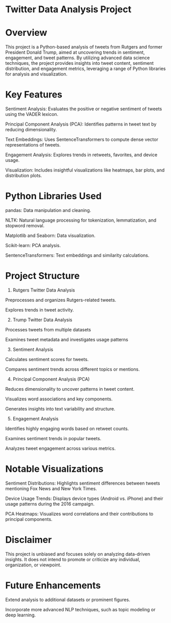 # Twitter Data Analysis Project

 # Overview

This project is a Python-based analysis of tweets from Rutgers and former President Donald Trump, aimed at uncovering trends in sentiment, engagement, and tweet patterns. By utilizing advanced data science techniques, the project provides insights into tweet content, sentiment distribution, and engagement metrics, leveraging a range of Python libraries for analysis and visualization.

# Key Features

Sentiment Analysis: Evaluates the positive or negative sentiment of tweets using the VADER lexicon.

Principal Component Analysis (PCA): Identifies patterns in tweet text by reducing dimensionality.

Text Embeddings: Uses SentenceTransformers to compute dense vector representations of tweets.

Engagement Analysis: Explores trends in retweets, favorites, and device usage.

Visualization: Includes insightful visualizations like heatmaps, bar plots, and distribution plots.

# Python Libraries Used

pandas: Data manipulation and cleaning.

NLTK: Natural language processing for tokenization, lemmatization, and stopword removal.

Matplotlib and Seaborn: Data visualization.

Scikit-learn: PCA analysis.

SentenceTransformers: Text embeddings and similarity calculations.

# Project Structure

1. Rutgers Twitter Data Analysis

Preprocesses and organizes Rutgers-related tweets.

Explores trends in tweet activity.

2. Trump Twitter Data Analysis

Processes tweets from multiple datasets

Examines tweet metadata and investigates usage patterns 

3. Sentiment Analysis

Calculates sentiment scores for tweets.

Compares sentiment trends across different topics or mentions.

4. Principal Component Analysis (PCA)

Reduces dimensionality to uncover patterns in tweet content.

Visualizes word associations and key components.

Generates insights into text variability and structure.

5. Engagement Analysis

Identifies highly engaging words based on retweet counts.

Examines sentiment trends in popular tweets.

Analyzes tweet engagement across various metrics.
# Notable Visualizations

Sentiment Distributions: Highlights sentiment differences between tweets mentioning Fox News and New York Times.

Device Usage Trends: Displays device types (Android vs. iPhone) and their usage patterns during the 2016 campaign.

PCA Heatmaps: Visualizes word correlations and their contributions to principal components.


# Disclaimer

This project is unbiased and focuses solely on analyzing data-driven insights. It does not intend to promote or criticize any individual, organization, or viewpoint.

# Future Enhancements

Extend analysis to additional datasets or prominent figures.

Incorporate more advanced NLP techniques, such as topic modeling or deep learning.

